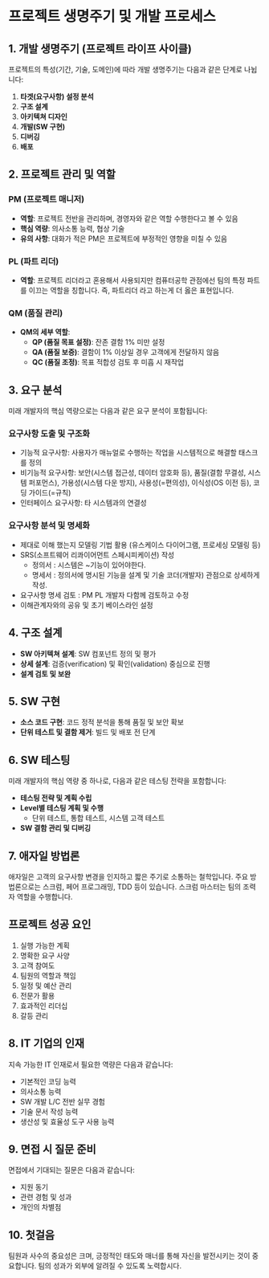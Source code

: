 # 프로젝트 생명주기 및 개발 프로세스

## 1. 개발 생명주기 (프로젝트 라이프 사이클)

프로젝트의 특성(기간, 기술, 도메인)에 따라 개발 생명주기는 다음과 같은 단계로 나뉩니다:

1. **타겟(요구사항) 설정 분석**
2. **구조 설계**
3. **아키텍쳐 디자인**
4. **개발(SW 구현)**
5. **디버깅**
6. **배포**

## 2. 프로젝트 관리 및 역할

### PM (프로젝트 매니저)
- **역할**: 프로젝트 전반을 관리하며, 경영자와 같은 역할 수행한다고 볼 수 있음
- **핵심 역량**: 의사소통 능력, 협상 기술
- **유의 사항**: 대화가 적은 PM은 프로젝트에 부정적인 영향을 미칠 수 있음

### PL (파트 리더)
- **역할**: 프로젝트 리더라고 혼용해서 사용되지만 컴퓨터공학 관점에선 팀의 특정 파트를 이끄는 역할을 칭합니다. 즉, 파트리더 라고 하는게 더 옳은 표현입니다. 

### QM (품질 관리)
- **QM의 세부 역할**:
  - **QP (품질 목표 설정)**: 잔존 결함 1% 미만 설정
  - **QA (품질 보증)**: 결함이 1% 이상일 경우 고객에게 전달하지 않음
  - **QC (품질 조정)**: 목표 적합성 검토 후 미흡 시 재작업

## 3. 요구 분석

미래 개발자의 핵심 역량으로는 다음과 같은 요구 분석이 포함됩니다:

### 요구사항 도출 및 구조화

  - 기능적 요구사항: 사용자가 매뉴얼로 수행하는 작업을 시스템적으로 해결할 태스크를 정의
  - 비기능적 요구사항: 보안(시스템 접근성, 데이터 암호화 등), 품질(결함 무결성, 시스템 퍼포먼스), 가용성(시스템 다운 방지), 사용성(=편의성), 이식성(OS 이전 등), 코딩 가이드(=규칙)
  - 인터페이스 요구사항: 타 시스템과의 연결성

### 요구사항 분석 및 명세화

  - 제대로 이해 했는지 모델링 기법 활용 (유스케이스 다이어그램, 프로세싱 모델링 등)
  - SRS(소프트웨어 리콰이어먼트 스페시피케이션) 작성
    - 정의서 : 시스템은 ~기능이 있어야한다.
    - 명세서 : 정의서에 명시된 기능을 설계 및 기술 코더(개발자) 관점으로 상세하게 작성.
  - 요구사항 명세 검토 : PM PL 개발자 다함께 검토하고 수정
  - 이해관계자와의 공유 및 초기 베이스라인 설정

## 4. 구조 설계

- **SW 아키텍쳐 설계**: SW 컴포넌트 정의 및 평가
- **상세 설계**: 검증(verification) 및 확인(validation) 중심으로 진행
- **설계 검토 및 보완**

## 5. SW 구현

- **소스 코드 구현**: 코드 정적 분석을 통해 품질 및 보안 확보
- **단위 테스트 및 결함 제거**: 빌드 및 배포 전 단계

## 6. SW 테스팅

미래 개발자의 핵심 역량 중 하나로, 다음과 같은 테스팅 전략을 포함합니다:

- **테스팅 전략 및 계획 수립**
- **Level별 테스팅 계획 및 수행**
  - 단위 테스트, 통합 테스트, 시스템 고객 테스트
- **SW 결함 관리 및 디버깅**

## 7. 애자일 방법론

애자일은 고객의 요구사항 변경을 인지하고 짧은 주기로 소통하는 철학입니다. 주요 방법론으로는 스크럼, 페어 프로그래밍, TDD 등이 있습니다. 스크럼 마스터는 팀의 조력자 역할을 수행합니다.

## 프로젝트 성공 요인
1. 실행 가능한 계획
2. 명확한 요구 사양
3. 고객 참여도
4. 팀원의 역할과 책임
5. 일정 및 예산 관리
6. 전문가 활용
7. 효과적인 리더십
8. 갈등 관리

## 8. IT 기업의 인재

지속 가능한 IT 인재로서 필요한 역량은 다음과 같습니다:

- 기본적인 코딩 능력
- 의사소통 능력
- SW 개발 L/C 전반 실무 경험
- 기술 문서 작성 능력
- 생산성 및 효율성 도구 사용 능력

## 9. 면접 시 질문 준비

면접에서 기대되는 질문은 다음과 같습니다:

- 지원 동기
- 관련 경험 및 성과
- 개인의 차별점

## 10. 첫걸음

팀원과 사수의 중요성은 크며, 긍정적인 태도와 매너를 통해 자신을 발전시키는 것이 중요합니다. 팀의 성과가 외부에 알려질 수 있도록 노력합시다.
